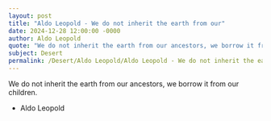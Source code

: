 ```yaml
---
layout: post
title: "Aldo Leopold - We do not inherit the earth from our"
date: 2024-12-28 12:00:00 -0000
author: Aldo Leopold
quote: "We do not inherit the earth from our ancestors, we borrow it from our children."
subject: Desert
permalink: /Desert/Aldo Leopold/Aldo Leopold - We do not inherit the earth from our
---
```


We do not inherit the earth from our ancestors, we borrow it from our children.

- Aldo Leopold
